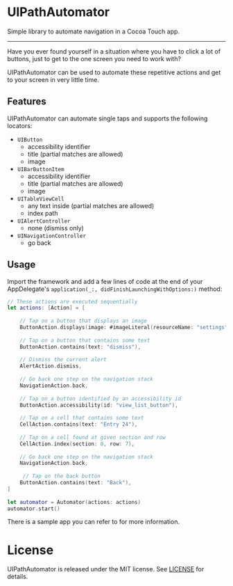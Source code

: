 # UIPathAutomator
Simple library to automate navigation in a Cocoa Touch app.

---

Have you ever found yourself in a situation where you have to click a lot of buttons, just to get to the one screen you need to work with?

UIPathAutomator can be used to automate these repetitive actions and get to your screen in very little time.

## Features

UIPathAutomator can automate single taps and supports the following locators:
- `UIButton`
  - accessibility identifier
  - title (partial matches are allowed)
  - image
- `UIBarButtonItem`
  - accessibility identifier
  - title (partial matches are allowed)
  - image
- `UITableViewCell`
  - any text inside (partial matches are allowed)
  - index path
- `UIAlertController`
  - none (dismiss only)
- `UINavigationController`
  - go back

## Usage

Import the framework and add a few lines of code at the end of your AppDelegate's `application(_:, didFinishLaunchingWithOptions:)` method:

```swift
// These actions are executed sequentially
let actions: [Action] = [
 
    // Tap on a button that displays an image
    ButtonAction.displays(image: #imageLiteral(resourceName: "settings")),
    
    // Tap on a button that contains some text
    ButtonAction.contains(text: "dismiss"),
    
    // Dismiss the current alert
    AlertAction.dismiss,
    
    // Go back one step on the navigation stack
    NavigationAction.back,
    
    // Tap on a button identified by an accessibility id
    ButtonAction.accessibility(id: "view_list_button"),
    
    // Tap on a cell that contains some text
    CellAction.contains(text: "Entry 24"),
    
    // Tap on a cell found at given section and row
    CellAction.index(section: 0, row: 7),
    
    // Go back one step on the navigation stack
    NavigationAction.back,
    
     // Tap on the back button
    ButtonAction.contains(text: "Back"),
]
        
let automator = Automator(actions: actions)
automator.start()
```

There is a sample app you can refer to for more information.

# License
UIPathAutomator is released under the MIT license. See [LICENSE](../master/LICENSE) for details.
